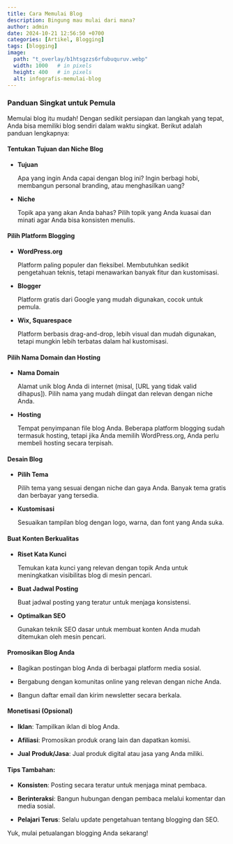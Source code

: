 ```yaml
---
title: Cara Memulai Blog
description: Bingung mau mulai dari mana?
author: admin
date: 2024-10-21 12:56:50 +0700
categories: [Artikel, Blogging]
tags: [blogging]
image:
  path: "t_overlay/b1htsgzzs6rfubuquruv.webp"
  width: 1000   # in pixels
  height: 400   # in pixels
  alt: infografis-memulai-blog
---
```



### Panduan Singkat untuk Pemula
    
Memulai blog itu mudah! Dengan sedikit persiapan dan langkah yang tepat, Anda bisa memiliki blog sendiri dalam waktu singkat. Berikut adalah panduan lengkapnya:


#### Tentukan Tujuan dan Niche Blog

- **Tujuan**
  
  Apa yang ingin Anda capai dengan blog ini? Ingin berbagi hobi, membangun personal branding, atau menghasilkan uang?

- **Niche**
  
  Topik apa yang akan Anda bahas? Pilih topik yang Anda kuasai dan minati agar Anda bisa konsisten menulis.


#### Pilih Platform Blogging
- **WordPress.org**
  
  Platform paling populer dan fleksibel. Membutuhkan sedikit pengetahuan teknis, tetapi menawarkan banyak fitur dan kustomisasi.

- **Blogger** 
  
  Platform gratis dari Google yang mudah digunakan, cocok untuk pemula.
   
- **Wix, Squarespace**
  
  Platform berbasis drag-and-drop, lebih visual dan mudah digunakan, tetapi mungkin lebih terbatas dalam hal kustomisasi.


#### Pilih Nama Domain dan Hosting
    
- **Nama Domain**
  
  Alamat unik blog Anda di internet (misal, [URL yang tidak valid dihapus]). Pilih nama yang mudah diingat dan relevan dengan niche Anda.

- **Hosting**
  
  Tempat penyimpanan file blog Anda. Beberapa platform blogging sudah termasuk hosting, tetapi jika Anda memilih WordPress.org, Anda perlu membeli hosting secara terpisah.


#### Desain Blog

- **Pilih Tema**

  Pilih tema yang sesuai dengan niche dan gaya Anda. Banyak tema gratis dan berbayar yang tersedia.

- **Kustomisasi**

  Sesuaikan tampilan blog dengan logo, warna, dan font yang Anda suka.


#### Buat Konten Berkualitas

- **Riset Kata Kunci**

  Temukan kata kunci yang relevan dengan topik Anda untuk meningkatkan visibilitas blog di mesin pencari.

- **Buat Jadwal Posting**

  Buat jadwal posting yang teratur untuk menjaga konsistensi.

- **Optimalkan SEO**

  Gunakan teknik SEO dasar untuk membuat konten Anda mudah ditemukan oleh mesin pencari.


#### Promosikan Blog Anda

- Bagikan postingan blog Anda di berbagai platform media sosial.

- Bergabung dengan komunitas online yang relevan dengan niche Anda.

- Bangun daftar email dan kirim newsletter secara berkala.



#### Monetisasi (Opsional)

- **Iklan**: Tampilkan iklan di blog Anda.

- **Afiliasi**: Promosikan produk orang lain dan dapatkan komisi.

- **Jual Produk/Jasa**: Jual produk digital atau jasa yang Anda miliki.

#### Tips Tambahan:

- **Konsisten**: Posting secara teratur untuk menjaga minat pembaca.

- **Berinteraksi**: Bangun hubungan dengan pembaca melalui komentar dan media sosial.

- **Pelajari Terus**: Selalu update pengetahuan tentang blogging dan SEO.


Yuk, mulai petualangan blogging Anda sekarang!